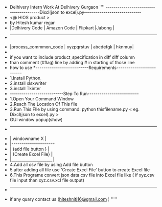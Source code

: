 * Delhivery
Intern Work At Delhivery Gurgaon 
''''
----------------------------------------Dixcl(json to excel).py-----------------------------
* <@ HIOS product >
* by Hitesh kumar regar 
*  |Delhivery Code        | Amazon Code | Flipkart |Jabong |
*  ---------------------------------------------------------
*  |process_commmon_code  | xyzpqrstuv  | abcdefgk | hknmuy|
*
* if you want to include product_specification in diff diff column 
*  than comment (#flag) line by adding # in starting of those line
* how to use 
*---------------------------Requirements--------------------------
* 1.Install Python.
* 2.install xlsxwriter 
* 3.install Tkinter 
* ---------------------------Step To Run--------------------------
* 1.Open Your Command Window
* 2.Reach The Location Of This file 
* 3.Run This FIle by using command: python thisfilename.py < eg. Dixcl(json to excel).py > 
*  GUI window popup(show) 
* -----------------------
* | windowname        X |
* |----------------------
* | {add file button  } | 
* | {Create Excel File} |
* |_____________________|
* 4.Add all csv file by using Add file button
* 5.after adding all file use 'Create Excel File' button to create Excel file
* 6.This Programe convert json data csv file into Excel file like ( if xyz.csv file input than xyz.csv.xcl file output)
* ---------------------------------------------------------------------------------------------------------------
* if any quary contact us (hiteshnitj16@gmail.com )
'''''
